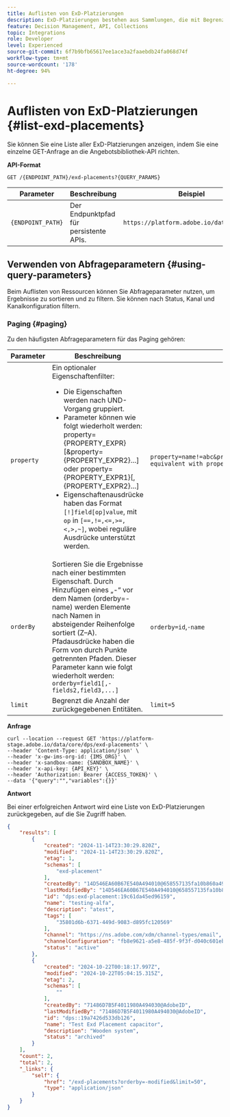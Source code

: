 ```yaml
---
title: Auflisten von ExD-Platzierungen
description: ExD-Platzierungen bestehen aus Sammlungen, die mit Begrenzungen und Rangfolgenmethoden zur Bestimmung von Angeboten verknüpft sind.
feature: Decision Management, API, Collections
topic: Integrations
role: Developer
level: Experienced
source-git-commit: 6f7b9bfb65617ee1ace3a2faaebdb24fa068d74f
workflow-type: tm+mt
source-wordcount: '178'
ht-degree: 94%

---
```


# Auflisten von ExD-Platzierungen {#list-exd-placements}

Sie können Sie eine Liste aller ExD-Platzierungen anzeigen, indem Sie eine einzelne GET-Anfrage an die Angebotsbibliothek-API richten.

**API-Format**

```http
GET /{ENDPOINT_PATH}/exd-placements?{QUERY_PARAMS}
```

| Parameter | Beschreibung | Beispiel |
| --------- | ----------- | ------- |
| `{ENDPOINT_PATH}` | Der Endpunktpfad für persistente APIs. | `https://platform.adobe.io/data/core/dps` |

## Verwenden von Abfrageparametern {#using-query-parameters}

Beim Auflisten von Ressourcen können Sie Abfrageparameter nutzen, um Ergebnisse zu sortieren und zu filtern. Sie können nach Status, Kanal und Kanalkonfiguration filtern.

### Paging {#paging}

Zu den häufigsten Abfrageparametern für das Paging gehören:

| Parameter | Beschreibung | Beispiel |
| --------- | ----------- | ------- |
| `property` | Ein optionaler Eigenschaftenfilter: <ul><li>Die Eigenschaften werden nach UND-Vorgang gruppiert.</li><li>Parameter können wie folgt wiederholt werden: property={PROPERTY_EXPR}[&amp;property={PROPERTY_EXPR2}…] oder property={PROPERTY_EXPR1}[,{PROPERTY_EXPR2}…]</li><li>Eigenschaftenausdrücke haben das Format `[!]field[op]value`, mit `op` in `[==,!=,<=,>=,<,>,~]`, wobei reguläre Ausdrücke unterstützt werden.</li></ul> | `property=name!=abc&property=id~.*1234.*&property=description equivalent with property=name!=abc,id~.*1234.*,description.` |
| `orderBy` | Sortieren Sie die Ergebnisse nach einer bestimmten Eigenschaft. Durch Hinzufügen eines „-“ vor dem Namen (orderby=-name) werden Elemente nach Namen in absteigender Reihenfolge sortiert (Z–A). Pfadausdrücke haben die Form von durch Punkte getrennten Pfaden. Dieser Parameter kann wie folgt wiederholt werden: `orderby=field1[,-fields2,field3,...]` | `orderby=id`,`-name` |
| `limit` | Begrenzt die Anzahl der zurückgegebenen Entitäten. | `limit=5` |

**Anfrage**

```shell
curl --location --request GET 'https://platform-stage.adobe.io/data/core/dps/exd-placements' \
--header 'Content-Type: application/json' \
--header 'x-gw-ims-org-id: {IMS_ORG}' \
--header 'x-sandbox-name: {SANDBOX_NAME}' \
--header 'x-api-key: {API_KEY}' \
--header 'Authorization: Bearer {ACCESS_TOKEN}' \
--data '{"query":"","variables":{}}'
```

**Antwort**

Bei einer erfolgreichen Antwort wird eine Liste von ExD-Platzierungen zurückgegeben, auf die Sie Zugriff haben.

```json
{
    "results": [
        {
            "created": "2024-11-14T23:30:29.820Z",
            "modified": "2024-11-14T23:30:29.820Z",
            "etag": 1,
            "schemas": [
                "exd-placement"
            ],
            "createdBy": "14D546EA60B67E540A494010@658557135fa10b860a494019",
            "lastModifiedBy": "14D546EA60B67E540A494010@658557135fa10b860a494019",
            "id": "dps:exd-placement:19c61da45ed96159",
            "name": "testing-alfa",
            "description": "atest",
            "tags": [
                "35801d6b-6371-449d-9083-d895fc120569"
            ],
            "channel": "https://ns.adobe.com/xdm/channel-types/email",
            "channelConfiguration": "fb8e9621-a5e8-485f-9f3f-d040c601ebc4",
            "status": "active"
        },
        {
            "created": "2024-10-22T00:18:17.997Z",
            "modified": "2024-10-22T05:04:15.315Z",
            "etag": 2,
            "schemas": [
                ""
            ],
            "createdBy": "71486D7B5F4011980A494030@AdobeID",
            "lastModifiedBy": "71486D7B5F4011980A494030@AdobeID",
            "id": "dps::19a7426d533db126",
            "name": "Test Exd Placement capacitor",
            "description": "Wooden system",
            "status": "archived"
        }
    ],
    "count": 2,
    "total": 2,
    "_links": {
        "self": {
            "href": "/exd-placements?orderby=-modified&limit=50",
            "type": "application/json"
        }
    }
}
```
